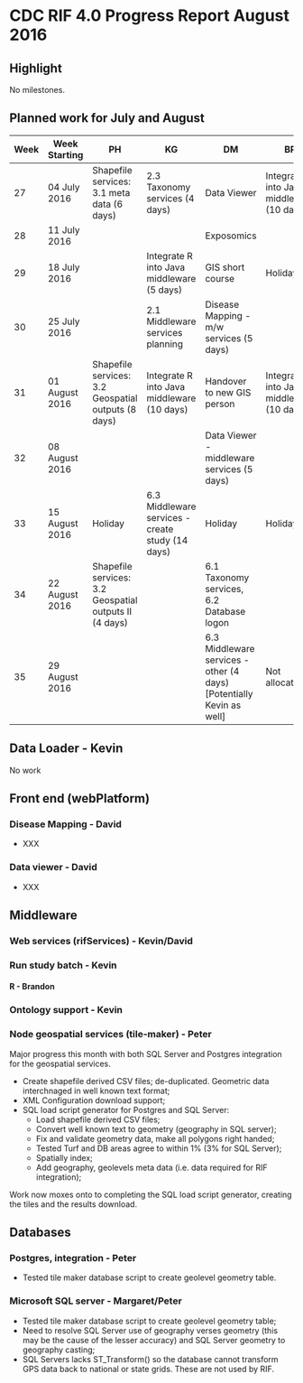 # CDC RIF 4.0 Progress Report August 2016

## Highlight

No milestones.

## Planned work for July and August

| Week | Week Starting  | PH                                                     | KG                                               | DM                                                                   | BP                                         | MD                       | Milestone        | Notes |
|------|----------------|--------------------------------------------------------|--------------------------------------------------|----------------------------------------------------------------------|--------------------------------------------|--------------------------|------------------|-------|
| 27   | 04 July 2016   | Shapefile services: 3.1 meta data (6 days)             | 2.3 Taxonomy services (4 days)                   | Data Viewer                                                          | Integrate R into Java middleware (10 days) |                          |                  |       |
| 28   | 11 July 2016   |                                                        |                                                  | Exposomics                                                           |                                            |                          |                  |       |
| 29   | 18 July 2016   |                                                        | Integrate R into Java middleware (5 days)        | GIS short course                                                     | Holiday                                    |                          |                  |       |
| 30   | 25 July 2016   |                                                        | 2.1 Middleware services planning                 | Disease Mapping - m/w services (5 days)                              |                                            |                          | Study Submission |       |
| 31   | 01 August 2016 | Shapefile services: 3.2 Geospatial outputs (8 days)    | Integrate R into Java middleware (10 days)       | Handover to new GIS person                                           | Integrate R into Java middleware (10 days) |                          |                  |       |
| 32   | 08 August 2016 |                                                        |                                                  | Data Viewer - middleware services (5 days)                           |                                            |                          |                  |       |
| 33   | 15 August 2016 | Holiday                                                | 6.3 Middleware services - create study (14 days) | Holiday                                                              | Holiday                                    |                          |                  |       |
| 34   | 22 August 2016 | Shapefile services: 3.2 Geospatial outputs II (4 days) |                                                  | 6.1 Taxonomy services, 6.2 Database logon                            |                                            |                          |                  |       |
| 35   | 29 August 2016 |                                                        |                                                  | 6.3 Middleware services - other (4 days) [Potentially Kevin as well] | Not allocated                              | Holiday to 5th September | Results Viewer   |       |

## Data Loader - Kevin

No work

## Front end (webPlatform)

### Disease Mapping - David

- XXX

### Data viewer - David

- XXX

## Middleware

### Web services (rifServices) - Kevin/David


### Run study batch - Kevin


#### R - Brandon


### Ontology support - Kevin
 

### Node geospatial services (tile-maker) - Peter

Major progress this month with both SQL Server and Postgres integration for the geospatial services.

* Create shapefile derived CSV files; de-duplicated. Geometric data interchnaged in well known text format;
* XML Configuration download support;
* SQL load script generator for Postgres and SQL Server:
  * Load shapefile derived CSV files;
  * Convert well known text to geometry (geography in SQL server);
  * Fix and validate geometry data, make all polygons right handed;
  * Tested Turf and DB areas agree to within 1% (3% for SQL Server);
  * Spatially index;
  * Add geography, geolevels meta data (i.e. data required for RIF integration);

Work now moxes onto to completing the SQL load script generator, creating the tiles and the results download.

## Databases

### Postgres, integration - Peter

* Tested tile maker database script to create geolevel geometry table.

### Microsoft SQL server - Margaret/Peter

* Tested tile maker database script to create geolevel geometry table;
* Need to resolve SQL Server use of geography verses geometry (this may be the cause of the lesser accuracy) and SQL Server geometry to geography casting; 
* SQL Servers lacks ST_Transform() so the database cannot transform GPS data back to national or state grids. 
  These are not used by RIF.



 

 
